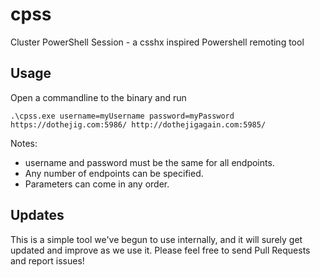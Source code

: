 # cpss
Cluster PowerShell Session - a csshx inspired Powershell remoting tool

## Usage
Open a commandline to the binary and run
```
.\cpss.exe username=myUsername password=myPassword https://dothejig.com:5986/ http://dothejigagain.com:5985/
```
Notes: 
* username and password must be the same for all endpoints.  
* Any number of endpoints can be specified.  
* Parameters can come in any order.

## Updates
This is a simple tool we've begun to use internally, and it will surely get updated and improve as we use it.  Please feel free to send Pull Requests and report issues!
